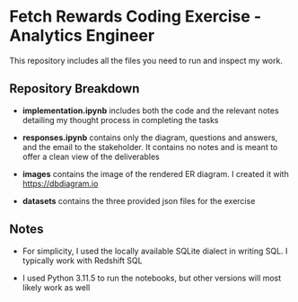 # Fetch Rewards Coding Exercise - Analytics Engineer

This repository includes all the files you need to run and inspect my work.

## Repository Breakdown

- **implementation.ipynb** includes both the code and the relevant notes detailing my thought process in completing the tasks

- **responses.ipynb** contains only the diagram, questions and answers, and the email to the stakeholder. It contains no notes and is meant to offer a clean view of the deliverables

- **images** contains the image of the rendered ER diagram. I created it with https://dbdiagram.io

- **datasets** contains the three provided json files for the exercise

## Notes

- For simplicity, I used the locally available SQLite dialect in writing SQL. I typically work with Redshift SQL

- I used Python 3.11.5 to run the notebooks, but other versions will most likely work as well